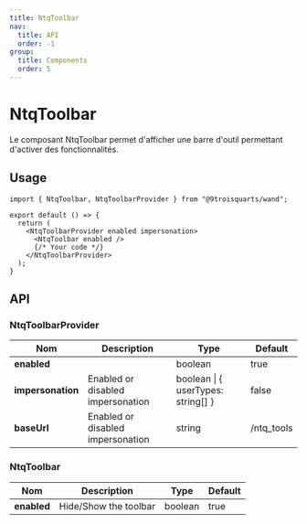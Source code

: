 ```yaml
---
title: NtqToolbar
nav:
  title: API
  order: -1
group:
  title: Components
  order: 5
---
```


# NtqToolbar

Le composant NtqToolbar permet d'afficher une barre d'outil permettant d'activer des fonctionnalités.

## Usage

```tsx | pure
import { NtqToolbar, NtqToolbarProvider } from "@9troisquarts/wand";

export default () => {
  return (
    <NtqToolbarProvider enabled impersonation>
      <NtqToolbar enabled />
      {/* Your code */}
    </NtqToolbarProvider>
  );
}
```

## API

### NtqToolbarProvider

| Nom | Description | Type | Default |
|---|---|---|---|
| **enabled** | | boolean | true |
| **impersonation** | Enabled or disabled impersonation | boolean \| { userTypes: string[] } | false |
| **baseUrl** | Enabled or disabled impersonation | string | /ntq_tools |

### NtqToolbar

| Nom | Description | Type | Default |
|---|---|---|---|
| **enabled** | Hide/Show the toolbar | boolean | true |

